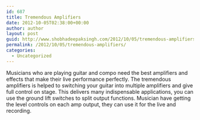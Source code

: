 ```yaml
---
id: 687
title: Tremendous Amplifiers
date: 2012-10-05T02:38:00+00:00
author: author
layout: post
guid: http://www.shobhadeepaksingh.com/2012/10/05/tremendous-amplifiers/
permalink: /2012/10/05/tremendous-amplifiers/
categories:
  - Uncategorized
---
```

Musicians who are playing guitar and compo need the best amplifiers and effects that make their live performance perfectly. The tremendous amplifiers is helped to switching your guitar into multiple amplifiers and give full control on stage. This delivers many indispensable applications, you can use the ground lift switches to split output functions. Musician have getting the level controls on each amp output, they can use it for the live and recording.